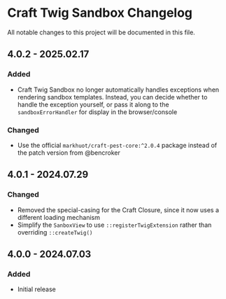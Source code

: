 # Craft Twig Sandbox Changelog

All notable changes to this project will be documented in this file.

## 4.0.2 - 2025.02.17
### Added
* Craft Twig Sandbox no longer automatically handles exceptions when rendering sandbox templates. Instead, you can decide whether to handle the exception yourself, or pass it along to the `sandboxErrorHandler` for display in the browser/console

### Changed
* Use the official `markhuot/craft-pest-core:^2.0.4` package instead of the patch version from @bencroker

## 4.0.1 - 2024.07.29
### Changed
* Removed the special-casing for the Craft Closure, since it now uses a different loading mechanism
* Simplify the `SanboxView` to use `::registerTwigExtension` rather than overriding `::createTwig()`

## 4.0.0 - 2024.07.03
### Added
* Initial release
